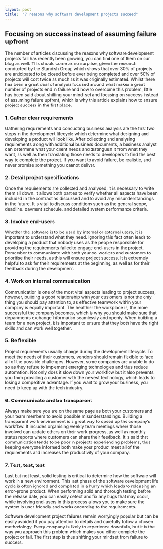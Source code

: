 ```yaml
---
layout: post
title:  "7 reasons why software development projects succeed"
---
```


## Focusing on success instead of assuming failure upfront
The number of articles discussing the reasons why software development projects fail has recently been growing, you can find one of them on our blog as well. This should come as no surprise, given the research conducted by the Standish Group which shows that over 30% of projects are anticipated to be closed before ever being completed and over 50% of projects will cost twice as much as it was originally estimated. Whilst there has been a great deal of analysis focused around what makes a great number of projects end in failure and how to overcome this problem, little has been said about shifting your mind-set and focusing on success instead of assuming failure upfront, which is why this article explains how to ensure project success in the first place.


### 1. Gather clear requirements

Gathering requirements and conducting business analysis are the first two steps in the development lifecycle which determine what designing and developing a product will look like. After collecting and analysing requirements along with additional business documents, a business analyst can determine what your client needs and distinguish it from what they want, as well as then translating those needs to developers to find the best way to complete the project. If you want to avoid failure, be realistic, and never promise something you cannot deliver.

### 2. Detail project specifications

Once the requirements are collected and analysed, it is necessary to write them all down. It allows both parties to verify whether all aspects have been included in the contract as discussed and to avoid any misunderstandings in the future. It is vital to discuss conditions such as the general scope, deadline, payment schedule, and detailed system performance criteria.

### 3. Involve end-users

Whether the software is to be used by internal or external users, it is important to understand what they need. Ignoring this fact often leads to developing a product that nobody uses as the people responsible for providing the requirements failed to engage end-users in the project. Remember to communicate with both your co-workers and customers to prioritise their needs, as this will ensure project success. It is extremely helpful to ask for their requirements at the beginning, as well as for their feedback during the development.

### 4. Work on internal communication

Communication is one of the most vital aspects leading to project success, however, building a good relationship with your customers is not the only thing you should pay attention to, as effective teamwork within your company is equally important. The healthier the workplace is, the more successful the company becomes, which is why you should make sure that departments exchange information seamlessly and openly. When building a team for a new project, it is important to ensure that they both have the right skills and can work well together.

### 5. Be flexible

Project requirements usually change during the development lifecycle. To meet the needs of their customers, vendors should remain flexible to face all of the possible challenges. However, some companies are unable to do so as they refuse to implement emerging technologies and thus reduce automation. Not only does it slow down your workflow but it also prevents you from providing a customer with the newest technology, which leads to losing a competitive advantage. If you want to grow your business, you need to keep up with the tech industry.

### 6. Communicate and be transparent

Always make sure you are on the same page as both your customers and your team members to avoid possible misunderstandings. Building a transparent work environment is a great way to speed up the company’s workflow. It includes organising weekly team meetings where those involved can update others on their work progress, as well as monthly status reports where customers can share their feedback. It is said that communication tends to be poor in projects experiencing problems, thus keeping everyone informed both make your product meet all of the requirements and increases the productivity of your company.

### 7. Test, test, test

Last but not least, solid testing is critical to determine how the software will work in a new environment. This last phase of the software development life cycle is often ignored and completed in a hurry which leads to releasing an error-prone product. When performing solid and thorough testing before the release date, you can easily detect and fix any bugs that may occur, while involving end-users in this process allows you to make sure the system is user-friendly and works according to the requirements.


Software development project failures remain worryingly popular but can be easily avoided if you pay attention to details and carefully follow a chosen methodology. Every company is likely to experience downfalls, but it is the way you approach this problem which makes you either complete the project or fail. The first step is thus shifting your mindset from failure to success.
